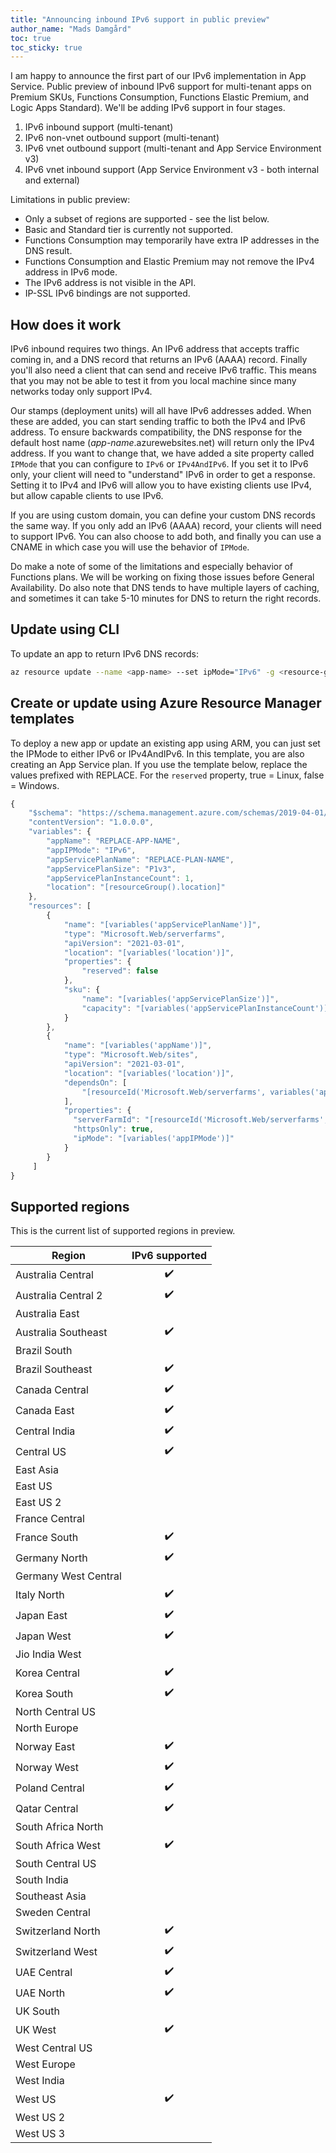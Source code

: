 ```yaml
---
title: "Announcing inbound IPv6 support in public preview"
author_name: "Mads Damgård"
toc: true
toc_sticky: true
---
```


I am happy to announce the first part of our IPv6 implementation in App Service. Public preview of inbound IPv6 support for multi-tenant apps on Premium SKUs, Functions Consumption, Functions Elastic Premium, and Logic Apps Standard). We'll be adding IPv6 support in four stages.

1. IPv6 inbound support (multi-tenant)
1. IPv6 non-vnet outbound support (multi-tenant)
1. IPv6 vnet outbound support (multi-tenant and App Service Environment v3)
1. IPv6 vnet inbound support (App Service Environment v3 - both internal and external)

Limitations in public preview:

* Only a subset of regions are supported - see the list below.
* Basic and Standard tier is currently not supported.
* Functions Consumption may temporarily have extra IP addresses in the DNS result.
* Functions Consumption and Elastic Premium may not remove the IPv4 address in IPv6 mode.
* The IPv6 address is not visible in the API.
* IP-SSL IPv6 bindings are not supported.

## How does it work

IPv6 inbound requires two things. An IPv6 address that accepts traffic coming in, and a DNS record that returns an IPv6 (AAAA) record. Finally you'll also need a client that can send and receive IPv6 traffic. This means that you may not be able to test it from you local machine since many networks today only support IPv4.

Our stamps (deployment units) will all have IPv6 addresses added. When these are added, you can start sending traffic to both the IPv4 and IPv6 address. To ensure backwards compatibility, the DNS response for the default host name (_app-name_.azurewebsites.net) will return only the IPv4 address. If you want to change that, we have added a site property called `IPMode` that you can configure to `IPv6` or `IPv4AndIPv6`. If you set it to IPv6 only, your client will need to "understand" IPv6 in order to get a response. Setting it to IPv4 and IPv6 will allow you to have existing clients use IPv4, but allow capable clients to use IPv6.

If you are using custom domain, you can define your custom DNS records the same way. If you only add an IPv6 (AAAA) record, your clients will need to support IPv6. You can also choose to add both, and finally you can use a CNAME in which case you will use the behavior of `IPMode`.

Do make a note of some of the limitations and especially behavior of Functions plans. We will be working on fixing those issues before General Availability. Do also note that DNS tends to have multiple layers of caching, and sometimes it can take 5-10 minutes for DNS to return the right records.

## Update using CLI

To update an app to return IPv6 DNS records:

```bash
az resource update --name <app-name> --set ipMode="IPv6" -g <resource-group-name> --resource-type "Microsoft.Web/sites"
```

## Create or update using Azure Resource Manager templates

To deploy a new app or update an existing app using ARM, you can just set the IPMode to either IPv6 or IPv4AndIPv6. In this template, you are also creating an App Service plan. If you use the template below, replace the values prefixed with REPLACE. For the `reserved` property, true = Linux, false = Windows.

```javascript
{
    "$schema": "https://schema.management.azure.com/schemas/2019-04-01/deploymentTemplate.json#",
    "contentVersion": "1.0.0.0",
    "variables": {
        "appName": "REPLACE-APP-NAME",
        "appIPMode": "IPv6",
        "appServicePlanName": "REPLACE-PLAN-NAME",
        "appServicePlanSize": "P1v3",
        "appServicePlanInstanceCount": 1,
        "location": "[resourceGroup().location]"
    },
    "resources": [
        {
            "name": "[variables('appServicePlanName')]",
            "type": "Microsoft.Web/serverfarms",
            "apiVersion": "2021-03-01",
            "location": "[variables('location')]",
            "properties": {
                "reserved": false
            },
            "sku": {
                "name": "[variables('appServicePlanSize')]",
                "capacity": "[variables('appServicePlanInstanceCount')]"
            }
        },
        {
            "name": "[variables('appName')]",
            "type": "Microsoft.Web/sites",
            "apiVersion": "2021-03-01",
            "location": "[variables('location')]",
            "dependsOn": [
                "[resourceId('Microsoft.Web/serverfarms', variables('appServicePlanName'))]"
            ],
            "properties": {
              "serverFarmId": "[resourceId('Microsoft.Web/serverfarms', variables('appServicePlanName'))]",
              "httpsOnly": true,
              "ipMode": "[variables('appIPMode')]"
            }
        }
     ]
}
```

## Supported regions

This is the current list of supported regions in preview.

| Region               | IPv6 supported        |
| -------------------- | :-------------------: |
| Australia Central    | :heavy_check_mark:    |
| Australia Central 2  | :heavy_check_mark:    |
| Australia East       |                       |
| Australia Southeast  | :heavy_check_mark:    |
| Brazil South         |                       |
| Brazil Southeast     | :heavy_check_mark:    |
| Canada Central       | :heavy_check_mark:    |
| Canada East          | :heavy_check_mark:    |
| Central India        | :heavy_check_mark:    |
| Central US           | :heavy_check_mark:    |
| East Asia            |                       |
| East US              |                       |
| East US 2            |                       |
| France Central       |                       |
| France South         | :heavy_check_mark:    |
| Germany North        | :heavy_check_mark:    |
| Germany West Central |                       |
| Italy North          | :heavy_check_mark:    |
| Japan East           | :heavy_check_mark:    |
| Japan West           | :heavy_check_mark:    |
| Jio India West       |                       |
| Korea Central        | :heavy_check_mark:    |
| Korea South          | :heavy_check_mark:    |
| North Central US     |                       |
| North Europe         |                       |
| Norway East          | :heavy_check_mark:    |
| Norway West          | :heavy_check_mark:    |
| Poland Central       | :heavy_check_mark:    |
| Qatar Central        | :heavy_check_mark:    |
| South Africa North   |                       |
| South Africa West    | :heavy_check_mark:    |
| South Central US     |                       |
| South India          |                       |
| Southeast Asia       |                       |
| Sweden Central       |                       |
| Switzerland North    | :heavy_check_mark:    |
| Switzerland West     | :heavy_check_mark:    |
| UAE Central          | :heavy_check_mark:    |
| UAE North            | :heavy_check_mark:    |
| UK South             |                       |
| UK West              | :heavy_check_mark:    |
| West Central US      |                       |
| West Europe          |                       |
| West India           |                       |
| West US              | :heavy_check_mark:    |
| West US 2            |                       |
| West US 3            |                       |